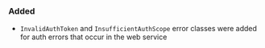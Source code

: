### Added

- `InvalidAuthToken` and `InsufficientAuthScope` error classes were added for auth errors that occur in the web service
